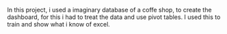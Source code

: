 In this project, i used a imaginary database of a coffe shop, to create the dashboard, for this i had to treat the data and use pivot tables.
I used this to train and show what i know of excel.
